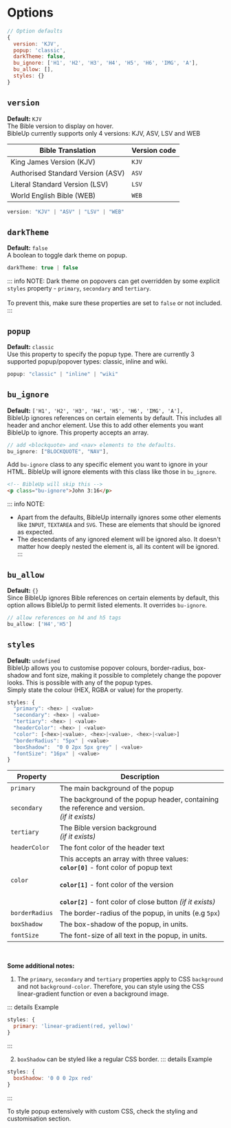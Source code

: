 # Options

```js
// Option defaults
{
  version: 'KJV',
  popup: 'classic',
  darkTheme: false,
  bu_ignore: ['H1', 'H2', 'H3', 'H4', 'H5', 'H6', 'IMG', 'A'],
  bu_allow: [],
  styles: {} 
}
```

## `version`
**Default:** `KJV`<br>
The Bible version to display on hover.<br> BibleUp currently supports only 4 versions: KJV, ASV, LSV and WEB

| Bible Translation                    | Version code |
| ------------------------------------ | ------------ |
| King James Version (KJV)             | `KJV`        |
| Authorised Standard Version (ASV)    | `ASV`        |
| Literal Standard Version (LSV)       | `LSV`        |
| World English Bible (WEB)            | `WEB`        |

```js
version: "KJV" | "ASV" | "LSV" | "WEB"
```

## `darkTheme`

**Default:** `false` <br>
A boolean to toggle dark theme on popup.

```js
darkTheme: true | false
```

::: info NOTE:
Dark theme on popovers can get overridden by some explicit `styles` property - `primary`, `secondary` and `tertiary`. 
<br><br>
To prevent this, make sure these properties are set to `false` or not included.
:::

## `popup`

**Default:** `classic` <br>
Use this property to specify the popup type. There are currently 3 supported popup/popover types: classic, inline and wiki.

```js
popup: "classic" | "inline" | "wiki"
```

## `bu_ignore`

**Default:** `['H1', 'H2', 'H3', 'H4', 'H5', 'H6', 'IMG', 'A'],` <br>
BibleUp ignores references on certain elements by default. This includes all header and anchor element. Use this to add other elements you want BibleUp to ignore. This property accepts an array.

```js
// add <blockquote> and <nav> elements to the defaults.
bu_ignore: ["BLOCKQUOTE", "NAV"],
```

Add `bu-ignore` class to any specific element you want to ignore in your HTML. BibleUp will ignore elements with this class like those in `bu_ignore`.

```html
<!-- BibleUp will skip this -->
<p class="bu-ignore">John 3:16</p>
```

::: info NOTE:
- Apart from the defaults, BibleUp internally ignores some other elements like `INPUT`, `TEXTAREA` and `SVG`. These are elements that should be ignored as expected.
- The descendants of any ignored element will be ignored also. It doesn't matter how deeply nested the element is, all its content will be ignored.
:::

## `bu_allow`

**Default:** `{}` <br>
Since BibleUp ignores Bible references on certain elements by default, this option allows BibleUp to permit listed elements. It overrides `bu-ignore`.

```js
// allow references on h4 and h5 tags
bu_allow: ['H4','H5']
```

## `styles`

**Default:** `undefined` <br>
BibleUp allows you to customise popover colours, border-radius, box-shadow and font size, making it possible to completely change the popover looks. This is possible with any of the popup types.<br>
Simply state the colour (HEX, RGBA or value) for the property.

```js
styles: {
  "primary": <hex> | <value>
  "secondary": <hex> | <value>
  "tertiary": <hex> | <value>
  "headerColor": <hex> | <value>
  "color": [<hex>|<value>, <hex>|<value>, <hex>|<value>]
  "borderRadius": "5px" | <value>
  "boxShadow":  "0 0 2px 5px grey" | <value>
  "fontSize": "16px" | <value>
}
```

| Property  | Description |
|---|---|
| `primary`  | The main background of the popup |
| `secondary`  | The background of the popup header, containing the reference and version. <br> *(if it exists)* |
| `tertiary`  | The Bible version background <br> *(if it exists)* |
| `headerColor`  | The font color of the header text |
| `color`  | This accepts an array with three values:<br>**`color[0]`** - font color of popup text <br><br> **`color[1]`** - font color of the version <br><br> **`color[2]`** - font color of close button *(if it exists)* |
| `borderRadius`  | The border-radius of the popup, in units (e.g `5px`) |
| `boxShadow`  | The box-shadow of the popup, in units. |
| `fontSize`  | The font-size of all text in the popup, in units. |

<br>

**Some additional notes:**
1. The `primary`, `secondary` and `tertiary` properties apply to CSS `background` and not `background-color`.
Therefore, you can style using the CSS linear-gradient function or even a background image.

::: details Example
```js
styles: {
  primary: 'linear-gradient(red, yellow)'
}
```
:::

2. `boxShadow` can be styled like a regular CSS border.
::: details Example
```js
styles: {
  boxShadow: '0 0 0 2px red'
}
```
::: 

To style popup extensively with custom CSS, check the styling and customisation section.
